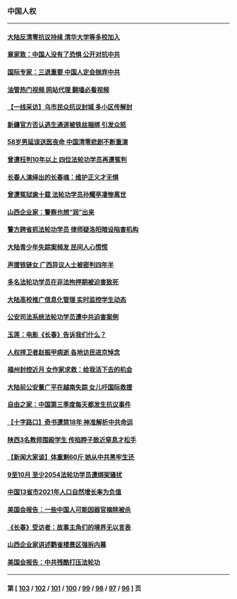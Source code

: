 ### 中国人权
---
#### [大陆反清零抗议持续 清华大学等多校加入](../../pages/ncid278/n13874065.md?11280045) 
#### [章家敦：中国人没有了恐惧 公开对抗中共](../../pages/ncid278/n13873814.md?11280045) 
#### [国际专家：三退重要 中国人定会抛弃中共](../../pages/ncid278/n13873286.md?11280045) 
#### [油管热门视频 网站代理 翻墙必看视频](http://138.2.39.72:81/youtube.html?epic-marker?11280045)
#### [【一线采访】乌市民众抗议封城 多小区传解封](../../pages/ncid278/n13873574.md?11280045) 
#### [新疆官方否认逃生通道被铁丝捆绑 引发众怒](../../pages/ncid278/n13873325.md?11280045) 
#### [58岁男延误送医丧命 中国清零悲剧不断重演](../../pages/ncid278/n13873232.md?11280045) 
#### [曾遭枉判10年以上 四位法轮功学员再遭冤判](../../pages/ncid278/n13872398.md?11280045) 
#### [长春人演绎出的长春魂：维护正义才无惧](../../pages/ncid278/n13871764.md?11280045) 
#### [曾遭冤狱逾十载 法轮功学员孙耀亭凄惨离世](../../pages/ncid278/n13871692.md?11280045) 
#### [山西企业家：警察也想“润”出来](../../pages/ncid278/n13871990.md?11280045) 
#### [警方跨省抓法轮功学员 律师疑洛阳暗设陷害机构](../../pages/ncid278/n13870178.md?11280045) 
#### [大陆青少年失踪案频发 民间人心慌慌](../../pages/ncid278/n13870138.md?11280045) 
#### [声援铁链女 广西异议人士被密判四年半](../../pages/ncid278/n13870924.md?11280045) 
#### [多名法轮功学员在非法拘押期被迫害致死](../../pages/ncid278/n13870463.md?11280045) 
#### [大陆高校推广信息化管理 实时监控学生动态](../../pages/ncid278/n13868784.md?11280045) 
#### [公安司法系统法轮功学员遭中共迫害案例](../../pages/ncid278/n13869580.md?11280045) 
#### [玉莲：电影《长春》告诉我们什么？](../../pages/ncid278/n13869471.md?11280045) 
#### [人权捍卫者赵振甲病逝 各地访民进京悼念](../../pages/ncid278/n13869662.md?11280045) 
#### [福州封控近月 女作家求救：给我活下去的机会](../../pages/ncid278/n13869548.md?11280045) 
#### [大陆前公安董广平在越南失踪 女儿吁国际救援](../../pages/ncid278/n13869405.md?11280045) 
#### [自由之家：中国第三季度每天都发生抗议事件](../../pages/ncid278/n13869343.md?11280045) 
#### [【十字路口】奇书遭禁18年 神准解析中共命运](../../pages/ncid278/n13869175.md?11280045) 
#### [陕西3名教师围殴学生 传掐脖子致近窒息才松手](../../pages/ncid278/n13869026.md?11280045) 
#### [【新闻大家谈】体重剩60斤 她从中共黑牢生还](../../pages/ncid278/n13868304.md?11280045) 
#### [9至10月 至少2054法轮功学员遭绑架骚扰](../../pages/ncid278/n13867111.md?11280045) 
#### [中国13省市2021年人口自然增长率为负值](../../pages/ncid278/n13868538.md?11280045) 
#### [美国会报告：一些中国人可能因器官摘除被杀](../../pages/ncid278/n13867964.md?11280045) 
#### [《长春》受访者：故事主角们的境界无以言表](../../pages/ncid278/n13853008.md?11280045) 
#### [山西企业家讲述鹳雀楼景区强拆内幕](../../pages/ncid278/n13867311.md?11280045) 
#### [美国会报告：中共残酷打压法轮功](../../pages/ncid278/n13867408.md?11280045) 

---
#### 第 [ [103](./103.md?11280045) / [102](./102.md?11280045) / [101](./101.md?11280045) / [100](./100.md?11280045) / [99](./99.md?11280045) / [98](./98.md?11280045) / [97](./97.md?11280045) / [96](./96.md?11280045) ] 页
